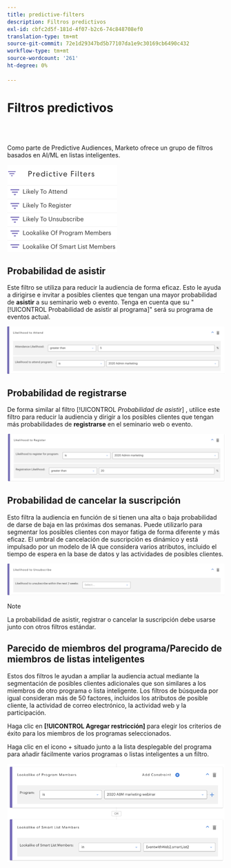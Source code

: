 ```yaml
---
title: predictive-filters
description: Filtros predictivos
exl-id: cbfc2d5f-181d-4f07-b2c6-74c848708ef0
translation-type: tm+mt
source-git-commit: 72e1d29347bd5b77107da1e9c30169cb6490c432
workflow-type: tm+mt
source-wordcount: '261'
ht-degree: 0%

---
```


# Filtros predictivos

<br> 

Como parte de Predictive Audiences, Marketo ofrece un grupo de filtros basados en AI/ML en listas inteligentes.

![Imagen uno](/help/sky/assets/predictive-audiences/predictive-filters/predictive-filters-1.png)

## Probabilidad de asistir

Este filtro se utiliza para reducir la audiencia de forma eficaz. Esto le ayuda a dirigirse e invitar a posibles clientes que tengan una mayor probabilidad de **asistir** a su seminario web o evento. Tenga en cuenta que su &quot;[!UICONTROL Probabilidad de asistir al programa]&quot; será su programa de eventos actual.

![Imagen dos](/help/sky/assets/predictive-audiences/predictive-filters/predictive-filters-2.png)

## Probabilidad de registrarse

De forma similar al filtro [!UICONTROL _Probabilidad de asistir_] , utilice este filtro para reducir la audiencia y dirigir a los posibles clientes que tengan más probabilidades de **registrarse** en el seminario web o evento.

![Imagen tres](/help/sky/assets/predictive-audiences/predictive-filters/predictive-filters-3.png)

## Probabilidad de cancelar la suscripción

Esto filtra la audiencia en función de si tienen una alta o baja probabilidad de darse de baja en las próximas dos semanas. Puede utilizarlo para segmentar los posibles clientes con mayor fatiga de forma diferente y más eficaz. El umbral de cancelación de suscripción es dinámico y está impulsado por un modelo de IA que considera varios atributos, incluido el tiempo de espera en la base de datos y las actividades de posibles clientes.

![Imagen Cuatro](/help/sky/assets/predictive-audiences/predictive-filters/predictive-filters-4.png)

>[!NOTE]
>
>La probabilidad de asistir, registrar o cancelar la suscripción debe usarse junto con otros filtros estándar.

## Parecido de miembros del programa/Parecido de miembros de listas inteligentes

Estos dos filtros le ayudan a ampliar la audiencia actual mediante la segmentación de posibles clientes adicionales que son similares a los miembros de otro programa o lista inteligente. Los filtros de búsqueda por igual consideran más de 50 factores, incluidos los atributos de posible cliente, la actividad de correo electrónico, la actividad web y la participación.

Haga clic en **[!UICONTROL Agregar restricción]** para elegir los criterios de éxito para los miembros de los programas seleccionados.

Haga clic en el icono + situado junto a la lista desplegable del programa para añadir fácilmente varios programas o listas inteligentes a un filtro.

![Imagen cinco](/help/sky/assets/predictive-audiences/predictive-filters/predictive-filters-5.png)

